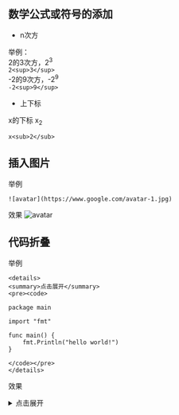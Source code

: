## 数学公式或符号的添加
- n次方   

举例：     
2的3次方，2<sup>3</sup>      
`2<sup>3</sup>`     
-2的9次方，-2<sup>9</sup>     
`-2<sup>9</sup>`      

- 上下标

x的下标 x<sub>2</sub>

```
x<sub>2</sub>
```


## 插入图片
举例
```
![avatar](https://www.google.com/avatar-1.jpg) 
```
效果
![avatar](https://aliyun-lc-upload.oss-cn-hangzhou.aliyuncs.com/aliyun-lc-upload/uploads/2018/07/25/question_11.jpg) 


## 代码折叠

举例  
```
<details>
<summary>点击展开</summary>
<pre><code>

package main

import "fmt"

func main() { 
    fmt.Println("hello world!")
}

</code></pre>
</details>
```
效果    
<details>
<summary>点击展开</summary>

<pre><code>
package main

import "fmt"

func main() { 
    fmt.Println("hello world!")
}
</code></pre>
</details>

